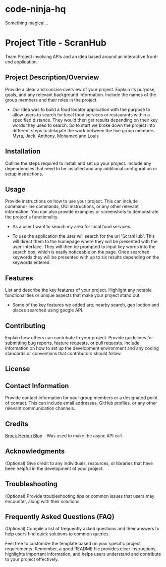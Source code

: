 # code-ninja-hq

Something magical...

# Project Title - ScranHub

Team Project involving APIs and an idea based around an interactive front-end application.

## Project Description/Overview

Provide a clear and concise overview of your project. Explain its purpose, goals, and any relevant background information. Include the names of the group members and their roles in the project.

- Our idea was to build a food locator application with the purpose to allow users to search for local food services or restaurants within a specified distance. They would then get results depending on their key words they used to search. 
So to start we broke down the project into different steps to delagate the work between the five group members. Myra, Jack, Anthony, Mohamed and Louis

## Installation

Outline the steps required to install and set up your project. Include any dependencies that need to be installed and any additional configuration or setup instructions.

## Usage

Provide instructions on how to use your project. This can include command-line commands, GUI instructions, or any other relevant information. You can also provide examples or screenshots to demonstrate the project's functionality.

- As a user I want to search my area for local food services.

- To use the application the user will search for the url 'ScranHub'. This will direct them to the homepage where they will be presented with the user-interface. They will then be prompted to input key words into the search box, which is easily noticeable on the page. Once searched keywords they will be presented with up to six results depending on the keywords entered.

## Features

List and describe the key features of your project. Highlight any notable functionalities or unique aspects that make your project stand out.

- Some of the key features we added are; nearby search, geo loction and places searched using google API.

## Contributing

Explain how others can contribute to your project. Provide guidelines for submitting bug reports, feature requests, or pull requests. Include information on how to set up the development environment and any coding standards or conventions that contributors should follow.

## License


## Contact Information

Provide contact information for your group members or a designated point of contact. This can include email addresses, GitHub profiles, or any other relevant communication channels.

## Credits

[Brock Herion Blog](https://brockherion.dev/blog/posts/keep-your-async-code-fast-with-promise-all/) - Was used to make the async API call.

## Acknowledgments
(Optional) Give credit to any individuals, resources, or libraries that have been helpful in the development of your project.

## Troubleshooting
(Optional) Provide troubleshooting tips or common issues that users may encounter, along with their solutions.

## Frequently Asked Questions (FAQ)
(Optional) Compile a list of frequently asked questions and their answers to help users find quick solutions to common queries.

Feel free to customize the template based on your specific project requirements. Remember, a good README file provides clear instructions, highlights important information, and helps users understand and contribute to your project effectively.